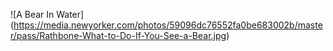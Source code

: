 ![A Bear In Water] (https://media.newyorker.com/photos/59096dc76552fa0be683002b/master/pass/Rathbone-What-to-Do-If-You-See-a-Bear.jpg)
